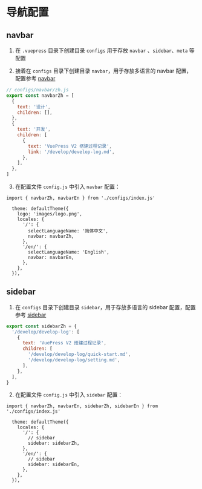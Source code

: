 # 导航配置

## navbar

1. 在 `.vuepress` 目录下创建目录 `configs` 用于存放 `navbar` 、`sidebar`、`meta` 等配置

2. 接着在 `configs` 目录下创建目录 `navbar`，用于存放多语言的 navbar 配置，配置参考 [navbar](https://v2.vuepress.vuejs.org/zh/reference/default-theme/config.html#navbar)
```js
// configs/navbar/zh.js
export const navbarZh = [
  {
    text: '设计',
    children: [],
  },
  {
    text: '开发',
    children: [
      {
        text: 'VuePress V2 搭建过程记录',
        link: '/develop/develop-log.md',
      },
    ],
  },
]
```
3. 在配置文件 `config.js` 中引入 `navbar` 配置：
```js{1,8,12}
import { navbarZh, navbarEn } from './configs/index.js'

  theme: defaultTheme({
    logo: 'images/logo.png',
    locales: {
      '/': {
        selectLanguageName: '简体中文',
        navbar: navbarZh,
      },
      '/en/': {
        selectLanguageName: 'English',
        navbar: navbarEn,
      },
    },
  }),
```

## sidebar

1. 在 `configs` 目录下创建目录 `sidebar`，用于存放多语言的 sidebar 配置，配置参考 [sidebar](https://v2.vuepress.vuejs.org/zh/reference/default-theme/config.html#sidebar)
```js
export const sidebarZh = {
  '/develop/develop-log': [
    {
      text: 'VuePress V2 搭建过程记录',
      children: [
        '/develop/develop-log/quick-start.md',
        '/develop/develop-log/setting.md',
      ],
    },
  ],
}
```
2. 在配置文件 `config.js` 中引入 `sidebar` 配置：
```js{1,6-7,10-11}
import { navbarZh, navbarEn, sidebarZh, sidebarEn } from './configs/index.js'

  theme: defaultTheme({
    locales: {
      '/': {
        // sidebar
        sidebar: sidebarZh,
      },
      '/en/': {
        // sidebar
        sidebar: sidebarEn,
      },
    },
  }),
```